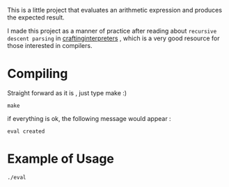 This is a little project that evaluates an arithmetic expression and produces the expected result.

I made this project as a manner of practice after reading about `recursive descent parsing` in [craftinginterpreters](https://craftinginterpreters.com/) , which is a very good resource for those interested in compilers.

# Compiling

Straight forward as it is , just type make :)
```
make
```

if everything is ok, the following message would appear :
```
eval created
```

# Example of Usage

```
./eval
```
